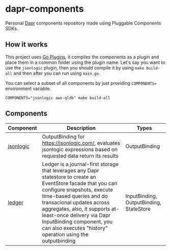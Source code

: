 # dapr-components

Personal [Dapr](http://github.com/dapr/dapr) components repository made using Pluggable Components SDKs.

## How it works

This project uses [Go Plugins](https://pkg.go.dev/plugin), it compiles the components as a plugin and place them in a common folder using the plugin name. Let's say you want to use the `jsonlogic` plugin, then you should compile it by using `make build-all` and then after you can run using `main.go`.

You can select a subset of all components by just providing `COMPONENTS=` environment variable.

```shell
COMPONENTS="jsonlogic aws-qldb" make build-all
```

## Components

| Component                         | Description                                                                                                                                                                                                                                                                                                                                                 | Types                                   |
| --------------------------------- | ----------------------------------------------------------------------------------------------------------------------------------------------------------------------------------------------------------------------------------------------------------------------------------------------------------------------------------------------------------- | --------------------------------------- |
| [jsonlogic](/tree/main/jsonlogic) | OutputBinding for https://jsonlogic.com/, evaluates jsonlogic expressions based on requested data return its results                                                                                                                                                                                                                                        | OutputBinding                           |
| [ledger](/tree/main/ledger)       | Ledger is a journal-first storage that leverages any Dapr statestore to create an EventStore facade that you can configure snapshots, execute time-based queries and do transacional updates across aggregates, also, it supports at-least-once delivery via Dapr InputBinding component, you can also executes "history" operation using the outputbinding | InputBinding, OutputBinding, StateStore |
